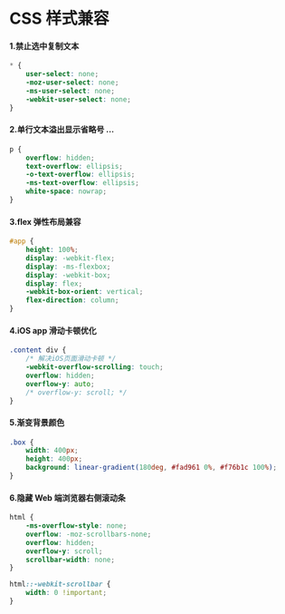 # CSS 样式兼容

#### 1.禁止选中复制文本

```css title="禁止选中复制文本"
* {
	user-select: none;
	-moz-user-select: none;
	-ms-user-select: none;
	-webkit-user-select: none;
}
```

#### 2.单行文本溢出显示省略号 …

```css title="单行文本溢出显示省略号"
p {
	overflow: hidden;
	text-overflow: ellipsis;
	-o-text-overflow: ellipsis;
	-ms-text-overflow: ellipsis;
	white-space: nowrap;
}
```

#### 3.flex 弹性布局兼容

```css title="flex 弹性布局兼容"
#app {
	height: 100%;
	display: -webkit-flex;
	display: -ms-flexbox;
	display: -webkit-box;
	display: flex;
	-webkit-box-orient: vertical;
	flex-direction: column;
}
```

#### 4.iOS app 滑动卡顿优化

```css title="iOS app滑动卡顿优化"
.content div {
	/* 解决iOS页面滑动卡顿 */
	-webkit-overflow-scrolling: touch;
	overflow: hidden;
	overflow-y: auto;
	/* overflow-y: scroll; */
}
```

#### 5.渐变背景颜色

```css title="渐变背景颜色"
.box {
	width: 400px;
	height: 400px;
	background: linear-gradient(180deg, #fad961 0%, #f76b1c 100%);
}
```

#### 6.隐藏 Web 端浏览器右侧滚动条

```css title="隐藏 Web 端浏览器右侧滚动条"
html {
	-ms-overflow-style: none;
	overflow: -moz-scrollbars-none;
	overflow: hidden;
	overflow-y: scroll;
	scrollbar-width: none;
}

html::-webkit-scrollbar {
	width: 0 !important;
}
```
